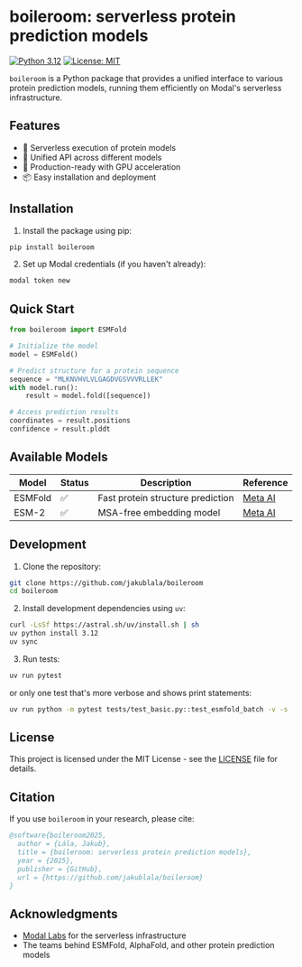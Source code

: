 # boileroom: serverless protein prediction models

[![Python 3.12](https://img.shields.io/badge/python-3.12-blue.svg)](https://www.python.org/downloads/)
[![License: MIT](https://img.shields.io/badge/License-MIT-yellow.svg)](https://opensource.org/licenses/MIT)

`boileroom` is a Python package that provides a unified interface to various protein prediction models, running them efficiently on Modal's serverless infrastructure.

## Features

- 🚀 Serverless execution of protein models
- 🔄 Unified API across different models
- 🎯 Production-ready with GPU acceleration
- 📦 Easy installation and deployment

## Installation

1. Install the package using pip:

```bash
pip install boileroom
```

2. Set up Modal credentials (if you haven't already):

```bash
modal token new
```

## Quick Start

```python
from boileroom import ESMFold

# Initialize the model
model = ESMFold()

# Predict structure for a protein sequence
sequence = "MLKNVHVLVLGAGDVGSVVVRLLEK"
with model.run():
    result = model.fold([sequence])

# Access prediction results
coordinates = result.positions
confidence = result.plddt
```

## Available Models

| Model      | Status | Description                                    | Reference                                              |
|------------|--------|------------------------------------------------|--------------------------------------------------------|
| ESMFold    | ✅      | Fast protein structure prediction   | [Meta AI](https://github.com/facebookresearch/esm)     |
| ESM-2    | ✅      | MSA-free embedding model   | [Meta AI](https://github.com/facebookresearch/esm)     |

## Development

1. Clone the repository:

```bash
git clone https://github.com/jakublala/boileroom
cd boileroom
```

2. Install development dependencies using `uv`:

```bash
curl -LsSf https://astral.sh/uv/install.sh | sh
uv python install 3.12
uv sync
```

3. Run tests:

```bash
uv run pytest
```

or only one test that's more verbose and shows print statements:

```bash
uv run python -m pytest tests/test_basic.py::test_esmfold_batch -v -s
```

## License

This project is licensed under the MIT License - see the [LICENSE](LICENSE) file for details.

## Citation

If you use `boileroom` in your research, please cite:

```bibtex
@software{boileroom2025,
  author = {Lála, Jakub},
  title = {boileroom: serverless protein prediction models},
  year = {2025},
  publisher = {GitHub},
  url = {https://github.com/jakublala/boileroom}
}
```

## Acknowledgments

- [Modal Labs](https://modal.com/) for the serverless infrastructure
- The teams behind ESMFold, AlphaFold, and other protein prediction models
